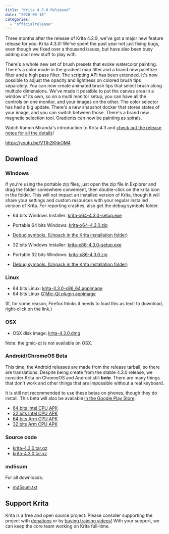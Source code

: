 ```yaml
---
title: "Krita 4.3.0 Released"
date: "2020-06-18"
categories: 
  - "officialrelease"
---
```


Three months after the release of Krita 4.2.9, we've got a major new feature release for you: Krita 4.3.0! We've spent the past year not just fixing bugs, even though we fixed over a thousand issues, but have also been busy adding cool new stuff to play with.

There's a whole new set of brush presets that evoke watercolor painting. There's a color mode in the gradient map filter and a brand new palettize filter and a high pass filter. The scripting API has been extended. It's now possible to adjust the opacity and lightness on colored brush tips separately. You can now create animated brush tips that select brush along multiple dimensions. We've made it possible to put the canvas area in a window of its own, so on a multi monitor setup, you can have all the controls on one monitor, and your images on the other. The color selector has had a big update. There's a new snapshot docker that stores states of your image, and you can switch between those. There's a brand new magnetic selection tool. Gradients can now be painting as spirals.

Watch Ramon Miranda's introduction to Krita 4.3 and [check out the release notes for all the details](https://krita.org/en/krita-4-3-release-notes/)!

https://youtu.be/VTlh2KhkOM4

## Download

### Windows

If you're using the portable zip files, just open the zip file in Explorer and drag the folder somewhere convenient, then double-click on the krita icon in the folder. This will not impact an installed version of Krita, though it will share your settings and custom resources with your regular installed version of Krita. For reporting crashes, also get the debug symbols folder.

- 64 bits Windows Installer: [krita-x64-4.3.0-setup.exe](https://download.kde.org/stable/krita/4.3.0/krita-x64-4.3.0-setup.exe)
- Portable 64 bits Windows: [krita-x64-4.3.0.zip](https://download.kde.org/stable/krita/4.3.0/krita-x64-4.3.0.zip)
- [Debug symbols. (Unpack in the Krita installation folder)](https://download.kde.org/stable/krita/4.3.0/krita-x64-4.3.0-dbg.zip)

- 32 bits Windows Installer: [krita-x86-4.3.0-setup.exe](https://download.kde.org/stable/krita/4.3.0/krita-x86-4.3.0-setup.exe)
- Portable 32 bits Windows: [krita-x86-4.3.0.zip](https://download.kde.org/stable/krita/4.3.0/krita-x86-4.3.0.zip)
- [Debug symbols. (Unpack in the Krita installation folder)](https://download.kde.org/stable/krita/4.3.0/krita-x86-4.3.0-dbg.zip)

### Linux

- 64 bits Linux: [krita-4.3.0-x86\_64.appimage](https://download.kde.org/stable/krita/4.3.0/krita-4.3.0-x86_64.appimage)
- 64 bits Linux [G'Mic-Qt plugin appimage](https://download.kde.org/stable/krita/4.3.0/gmic_krita_qt-x86_64.appimage)

(If, for some reason, Firefox thinks it needs to load this as text: to download, right-click on the link.)

### OSX

- OSX disk image: [krita-4.3.0.dmg](https://download.kde.org/stable/krita/4.3.0/krita-4.3.0.dmg)

Note: the gmic-qt is not available on OSX.

### Android/ChromeOS Beta

This time, the Android releases are made from the release tarball, so there are translations. Despite being create from the stable 4.3.0 release, we consider Krita on ChromeOS and Android still **_beta_**. There are many things that don't work and other things that are impossible without a real keyboard.

It is still not recommended to use these betas on phones, though they do install. This beta will also be available [in the Google Play Store](https://play.google.com/store/apps/details?id=org.krita).

- [64 bits Intel CPU APK](https://download.kde.org/stable/krita/4.3.0/krita-x86_64-release.apk)
- [32 bits Intel CPU APK](https://download.kde.org/stable/krita/4.3.0/krita-x86-release.apk)
- [64 bits Arm CPU APK](https://download.kde.org/stable/krita/4.3.0/krita-arm64-release.apk)
- [32 bits Arm CPU APK](https://download.kde.org/stable/krita/4.3.0/krita-arm32-release.apk)

### Source code

- [krita-4.3.0.tar.gz](https://download.kde.org/stable/krita/4.3.0/krita-4.3.0.tar.gz)
- [krita-4.3.0.tar.xz](https://download.kde.org/stable/krita/4.3.0/krita-4.3.0.tar.xz)

### md5sum

For all downloads:

- [md5sum.txt](https://download.kde.org/stable/krita/4.3.0/md5sum.txt)

## Support Krita

Krita is a free and open source project. Please consider supporting the project with [donations](https://krita.org/en/support-us/donations/) or by [buying training videos!](https://krita.org/en/support-us/shop) With your support, we can keep the core team working on Krita full-time.
